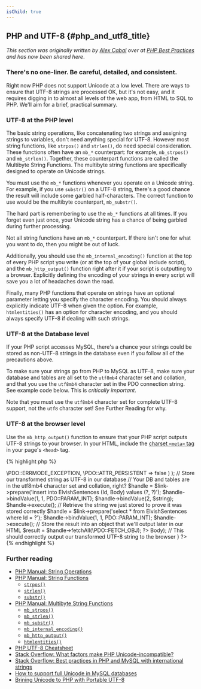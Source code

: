 ```yaml
---
isChild: true
---
```


## PHP and UTF-8 {#php_and_utf8_title}

_This section was originally written by [Alex Cabal](https://alexcabal.com/) over at [PHP Best Practices](https://phpbestpractices.org/#utf-8) and has now been shared here_.

### There's no one-liner. Be careful, detailed, and consistent.

Right now PHP does not support Unicode at a low level. There are ways to ensure that UTF-8 strings are processed OK, but it's not easy, and it requires digging in to almost all levels of the web app, from HTML to SQL to PHP. We'll aim for a brief, practical summary.

### UTF-8 at the PHP level

The basic string operations, like concatenating two strings and assigning strings to variables, don't need anything special for UTF-8. However most string functions, like `strpos()` and `strlen()`, do need special consideration. These functions often have an `mb_*` counterpart: for example, `mb_strpos()` and `mb_strlen()`. Together, these counterpart functions are called the Multibyte String Functions. The multibyte string functions are specifically designed to operate on Unicode strings.

You must use the `mb_*` functions whenever you operate on a Unicode string. For example, if you use `substr()` on a UTF-8 string, there's a good chance the result will include some garbled half-characters. The correct function to use would be the multibyte counterpart, `mb_substr()`.

The hard part is remembering to use the `mb_*` functions at all times. If you forget even just once, your Unicode string has a chance of being garbled during further processing.

Not all string functions have an `mb_*` counterpart. If there isn't one for what you want to do, then you might be out of luck.

Additionally, you should use the `mb_internal_encoding()` function at the top of every PHP script you write (or at the top of your global include script), and the `mb_http_output()` function right after it if your script is outputting to a browser. Explicitly defining the encoding of your strings in every script will save you a lot of headaches down the road.

Finally, many PHP functions that operate on strings have an optional parameter letting you specify the character encoding. You should always explicitly indicate UTF-8 when given the option. For example, `htmlentities()` has an option for character encoding, and you should always specify UTF-8 if dealing with such strings.

### UTF-8 at the Database level

If your PHP script accesses MySQL, there's a chance your strings could be stored as non-UTF-8 strings in the database even if you follow all of the precautions above.

To make sure your strings go from PHP to MySQL as UTF-8, make sure your database and tables are all set to the `utf8mb4` character set and collation, and that you use the `utf8mb4` character set in the PDO connection string. See example code below. This is _critically important_.

Note that you must use the `utf8mb4` character set for complete UTF-8 support, not the `utf8` character set! See Further Reading for why.

### UTF-8 at the browser level

Use the `mb_http_output()` function to ensure that your PHP script outputs UTF-8 strings to your browser. In your HTML, include the [charset `<meta>` tag](http://htmlpurifier.org/docs/enduser-utf8.html) in your page's `<head>` tag. 

{% highlight php %}
<?php
// Tell PHP that we're using UTF-8 strings until the end of the script
mb_internal_encoding('UTF-8');
 
// Tell PHP that we'll be outputting UTF-8 to the browser
mb_http_output('UTF-8');
 
// Our UTF-8 test string
$string = 'Êl síla erin lû e-govaned vîn.';
 
// Transform the string in some way with a multibyte function
// Note how we cut the string at a non-Ascii character for demonstration purposes
$string = mb_substr($string, 0, 15);
 
// Connect to a database to store the transformed string
// See the PDO example in this document for more information
// Note the `set names utf8mb4` commmand!
$link = new \PDO(   
                    'mysql:host=your-hostname;dbname=your-db;charset=utf8mb4',
                    'your-username',
                    'your-password',
                    array(
                        \PDO::ATTR_ERRMODE => \PDO::ERRMODE_EXCEPTION,
                        \PDO::ATTR_PERSISTENT => false
                    )
                );
 
// Store our transformed string as UTF-8 in our database
// Your DB and tables are in the utf8mb4 character set and collation, right?
$handle = $link->prepare('insert into ElvishSentences (Id, Body) values (?, ?)');
$handle->bindValue(1, 1, PDO::PARAM_INT);
$handle->bindValue(2, $string);
$handle->execute();
 
// Retrieve the string we just stored to prove it was stored correctly
$handle = $link->prepare('select * from ElvishSentences where Id = ?');
$handle->bindValue(1, 1, PDO::PARAM_INT);
$handle->execute();
 
// Store the result into an object that we'll output later in our HTML
$result = $handle->fetchAll(\PDO::FETCH_OBJ);
?><!doctype html>
<html>
    <head>
        <meta charset="UTF-8" />
        <title>UTF-8 test page</title>
    </head>
    <body>
        <?php
        foreach($result as $row){
            print($row->Body);  // This should correctly output our transformed UTF-8 string to the browser
        }
        ?>
    </body>
</html>
{% endhighlight %}

### Further reading

* [PHP Manual: String Operations](http://php.net/manual/en/language.operators.string.php)
* [PHP Manual: String Functions](http://php.net/manual/en/ref.strings.php)
    * [`strpos()`](http://php.net/manual/en/function.strpos.php)
    * [`strlen()`](http://php.net/manual/en/function.strlen.php)
    * [`substr()`](http://php.net/manual/en/function.substr.php)
* [PHP Manual: Multibyte String Functions](http://php.net/manual/en/ref.mbstring.php)
    * [`mb_strpos()`](http://php.net/manual/en/function.mb-strpos.php)
    * [`mb_strlen()`](http://php.net/manual/en/function.mb-strlen.php)
    * [`mb_substr()`](http://php.net/manual/en/function.mb-substr.php)
    * [`mb_internal_encoding()`](http://php.net/manual/en/function.mb-internal-encoding.php)
    * [`mb_http_output()`](http://php.net/manual/en/function.mb-http-output.php)
    * [`htmlentities()`](http://php.net/manual/en/function.htmlentities.php)
* [PHP UTF-8 Cheatsheet](http://blog.loftdigital.com/blog/php-utf-8-cheatsheet)
* [Stack Overflow: What factors make PHP Unicode-incompatible?](http://stackoverflow.com/questions/571694/what-factors-make-php-unicode-incompatible)
* [Stack Overflow: Best practices in PHP and MySQL with international strings](http://stackoverflow.com/questions/140728/best-practices-in-php-and-mysql-with-international-strings)
* [How to support full Unicode in MySQL databases](http://mathiasbynens.be/notes/mysql-utf8mb4)
* [Brining Unicode to PHP with Portable UTF-8](http://www.sitepoint.com/bringing-unicode-to-php-with-portable-utf8/)
